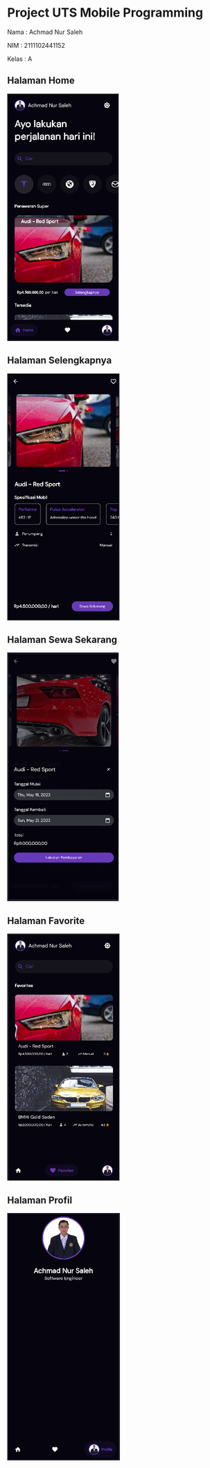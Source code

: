 # Project UTS Mobile Programming

Nama  : Achmad Nur Saleh

NIM   : 2111102441152

Kelas : A

## Halaman Home
![Halaman Home](assets/images/tampilan_home.png)

## Halaman Selengkapnya
![Halaman Home](assets/images/tampilan_selengkapnya.png)

## Halaman Sewa Sekarang
![Halaman Home](assets/images/tampilan_sewa_sekarang.png)

## Halaman Favorite
![Halaman Home](assets/images/tampilan_favorite.png)

## Halaman Profil
![Halaman Home](assets/images/tampilan_profile.png)
